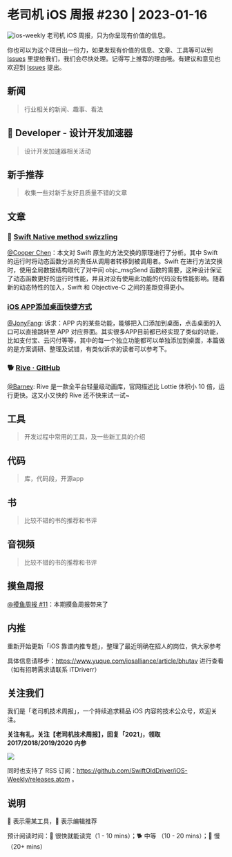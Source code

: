 # 老司机 iOS 周报 #230 | 2023-01-16

![ios-weekly](https://github.com/SwiftOldDriver/iOS-Weekly/blob/master/assets/ios-weekly.png?raw=true)
老司机 iOS 周报，只为你呈现有价值的信息。

你也可以为这个项目出一份力，如果发现有价值的信息、文章、工具等可以到 [Issues](https://github.com/SwiftOldDriver/iOS-Weekly/issues) 里提给我们，我们会尽快处理。记得写上推荐的理由哦。有建议和意见也欢迎到 [Issues](https://github.com/SwiftOldDriver/iOS-Weekly/issues) 提出。

## 新闻

> 行业相关的新闻、趣事、看法

##  Developer - 设计开发加速器

> 设计开发加速器相关活动

## 新手推荐

> 收集一些对新手友好且质量不错的文章

## 文章

### 🐢 [Swift Native method swizzling](https://www.guardsquare.com/blog/swift-native-method-swizzling)

[@Cooper Chen](https://github.com/cjlcooper)：本文对 Swift 原生的方法交换的原理进行了分析。其中 Swift 的运行时将动态函数分派的责任从调用者转移到被调用者。Swift 在进行方法交换时，使用全局数据结构取代了对中间 objc_msgSend 函数的需要，这种设计保证了动态函数更好的运行时性能，并且对没有使用此功能的代码没有性能影响。随着新的动态特性的加入，Swift 和 Objective-C 之间的差距变得更小。

### [iOS APP添加桌面快捷方式](https://mp.weixin.qq.com/s/z_CfthCni7m1mKtM0KzH6g)

[@JonyFang](https://github.com/jonyfang): 诉求：APP 内的某些功能，能够把入口添加到桌面，点击桌面的入口可以直接跳转至 APP 对应界面。其实很多APP目前都已经实现了类似的功能，比如支付宝、云闪付等等，其中的每一个独立功能都可以单独添加到桌面，本篇做的是方案调研、整理及试错，有类似诉求的读者可以参考下。

### 🐕 [Rive · GitHub](https://github.com/rive-app)

[@Barney](https://github.com/BarneyZhaoooo): Rive 是一款全平台轻量级动画库，官网描述比 Lottie 体积小 10 倍，运行更快。这又小又快的 Rive 还不快来试一试~

## 工具

> 开发过程中常用的工具，及一些新工具的介绍

## 代码

> 库，代码段，开源app

## 书

> 比较不错的书的推荐和书评

## 音视频

> 比较不错的书的推荐和书评

## 摸鱼周报

[@摸鱼周报 #11](https://mp.weixin.qq.com/s/hE9wYlLX8F1sKjIF5eIPVQ)：本期摸鱼周报带来了

## 内推

重新开始更新「iOS 靠谱内推专题」，整理了最近明确在招人的岗位，供大家参考

具体信息请移步：https://www.yuque.com/iosalliance/article/bhutav 进行查看（如有招聘需求请联系 iTDriverr）

## 关注我们

我们是「老司机技术周报」，一个持续追求精品 iOS 内容的技术公众号，欢迎关注。

**关注有礼，关注【老司机技术周报】，回复「2021」，领取 2017/2018/2019/2020 内参**

![](https://github.com/SwiftOldDriver/iOS-Weekly/blob/master/assets/qrcode_for_wechat.jpg?raw=true)

同时也支持了 RSS 订阅：https://github.com/SwiftOldDriver/iOS-Weekly/releases.atom 。

## 说明

🚧 表示需某工具，🌟 表示编辑推荐

预计阅读时间：🐎 很快就能读完（1 - 10 mins）；🐕 中等 （10 - 20 mins）；🐢 慢（20+ mins）
